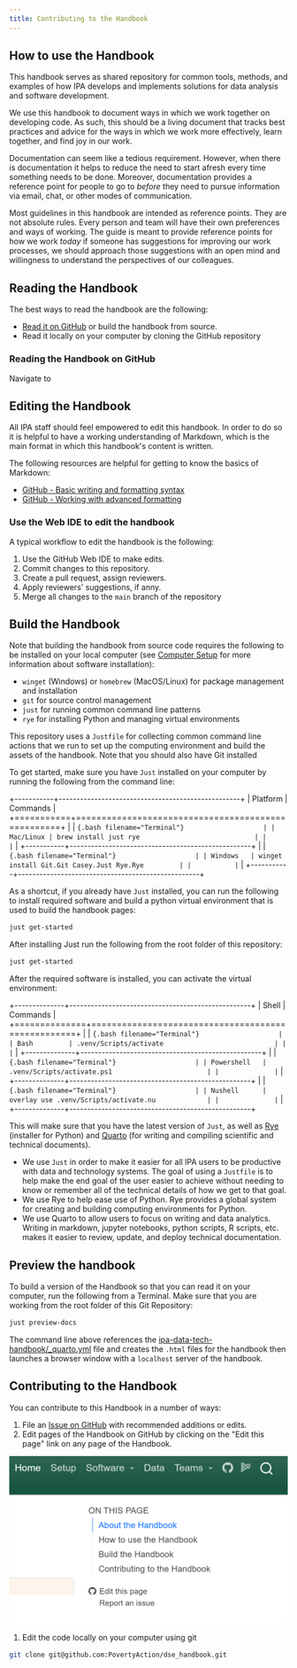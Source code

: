 ```yaml
---
title: Contributing to the Handbook
---
```


## How to use the Handbook

This handbook serves as shared repository for common tools, methods, and
examples of how IPA develops and implements solutions for data analysis and software
development.

We use this handbook to document ways in which we work together on developing code.
As such, this should be a living document that tracks best practices and advice for
the ways in which we work more effectively, learn together, and find joy in our work.

Documentation can seem like a tedious requirement. However, when there is documentation
it helps to reduce the need to start afresh every time something needs to be done. Moreover,
documentation provides a reference point for people to go to _before_ they need to pursue
information via email, chat, or other modes of communication.

Most guidelines in this handbook are intended as reference points. They are not absolute rules.
Every person and team will have their own preferences and ways of working. The guide
is meant to provide reference points for how we work _today_ if someone has suggestions
for improving our work processes, we should approach those suggestions with an
open mind and willingness to understand the perspectives of our colleagues.

## Reading the Handbook

The best ways to read the handbook are the following:

- [Read it on GitHub](https://github.com/PovertyAction/ipa-data-tech-handbook/tree/main/docs)
or build the handbook from source.
- Read it locally on your computer by cloning the GitHub repository

### Reading the Handbook on GitHub

Navigate to

## Editing the Handbook

All IPA staff should feel empowered to edit this handbook. In order to do so it
is helpful to have a working understanding of Markdown, which is the main format
in which this handbook's content is written.

The following resources are helpful for getting to know the basics of Markdown:

- [GitHub - Basic writing and formatting syntax](https://docs.github.com/en/get-started/writing-on-github/getting-started-with-writing-and-formatting-on-github/basic-writing-and-formatting-syntax)
- [GitHub - Working with advanced formatting](https://docs.github.com/en/get-started/writing-on-github/working-with-advanced-formatting)

### Use the Web IDE to edit the handbook

A typical workflow to edit the handbook is the following:

1. Use the GitHub Web IDE to make edits.
2. Commit changes to this repository.
3. Create a pull request, assign reviewers.
4. Apply reviewers' suggestions, if anny.
5. Merge all changes to the `main` branch of the repository

## Build the Handbook

Note that building the handbook from source code requires the following to be installed
on your local computer (see [Computer Setup](./guides/computer_setup.md) for more information
about software installation):

- `winget` (Windows) or `homebrew` (MacOS/Linux) for package management and installation
- `git` for source control management
- `just` for running common command line patterns
- `rye` for installing Python and managing virtual environments

This repository uses a `Justfile` for collecting common command line actions that we run
to set up the computing environment and build the assets of the handbook. Note that you
should also have Git installed

To get started, make sure you have `Just` installed on your computer by running the
following from the command line:

+-----------+---------------------------------------------------+
| Platform  | Commands                                          |
+===========+===================================================+
|           | ```{.bash filename="Terminal"}                    |
| Mac/Linux | brew install just rye                             |
|           |```                                                |
+-----------+---------------------------------------------------+
|           | ```{.bash filename="Terminal"}                    |
| Windows   | winget install Git.Git Casey.Just Rye.Rye         |
|           |```                                                |
+-----------+---------------------------------------------------+

As a shortcut, if you already have `Just` installed, you can run the following to
install required software and build a python virtual environment that is used to build
the handbook pages:

```bash
just get-started
```

After installing Just run the following from the root folder of this repository:

```bash
just get-started
```

After the required software is installed, you can activate the virtual environment:

+--------------+---------------------------------------------------+
| Shell        | Commands                                          |
+==============+===================================================+
|              | ```{.bash filename="Terminal"}                    |
| Bash         | .venv/Scripts/activate                            |
|              |```                                                |
+--------------+---------------------------------------------------+
|              | ```{.bash filename="Terminal"}                    |
| Powershell   | .venv/Scripts/activate.ps1                        |
|              |```                                                |
+--------------+---------------------------------------------------+
|              | ```{.bash filename="Terminal"}                    |
| Nushell      | overlay use .venv/Scripts/activate.nu             |
|              |```                                                |
+--------------+---------------------------------------------------+

This will make sure that you have the latest version of `Just`, as well as
[Rye](https://rye.astral.sh/guide/) (installer for Python) and
[Quarto](https://quarto.org/docs/guide/) (for writing and compiling scientific and
technical documents).

- We use `Just` in order to make it easier for all IPA users to be productive with data
  and technology systems. The goal of using a `Justfile` is to help make the end goal of
  the user easier to achieve without needing to know or remember all of the technical
  details of how we get to that goal.
- We use Rye to help ease use of Python. Rye provides a global system for creating and
  building computing environments for Python.
- We use Quarto to allow users to focus on writing and data analytics. Writing in
  markdown, jupyter notebooks, python scripts, R scripts, etc. makes it easier to
  review, update, and deploy technical documentation.

## Preview the handbook

To build a version of the Handbook so that you can read it on your computer, run the
following from a Terminal. Make sure that you are working from the root folder of this
Git Repository:

```bash
just preview-docs
```

The command line above references the [ipa-data-tech-handbook/_quarto.yml](../_quarto.yml)
file and creates the `.html` files for the handbook then launches a browser window
with a `localhost` server of the handbook.

## Contributing to the Handbook

You can contribute to this Handbook in a number of ways:

1. File an
   [Issue on GitHub](https://github.com/PovertyAction/ipa-data-tech-handbook/issues/new)
   with recommended additions or edits.
1. Edit pages of the Handbook on GitHub by clicking on the "Edit this page" link on any
   page of the Handbook.

![Handbook](./assets/images/software/handbook-gh.png)

1. Edit the code locally on your computer using git

```bash
git clone git@github.com:PovertyAction/dse_handbook.git
```
